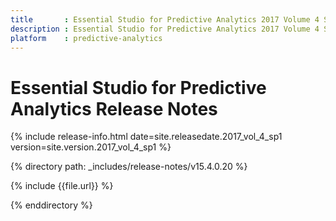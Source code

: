 ```yaml
---
title       : Essential Studio for Predictive Analytics 2017 Volume 4 Service Pack 1 Release Notes
description : Essential Studio for Predictive Analytics 2017 Volume 4 Service Pack 1 Release Notes
platform    : predictive-analytics
---
```


# Essential Studio for Predictive Analytics Release Notes 

{% include release-info.html date=site.releasedate.2017_vol_4_sp1 version=site.version.2017_vol_4_sp1 %} 

{% directory path: _includes/release-notes/v15.4.0.20 %}

{% include {{file.url}} %}

{% enddirectory %}